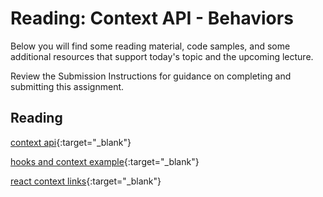 # Reading: Context API - Behaviors

Below you will find some reading material, code samples, and some additional resources that support today's topic and the upcoming lecture.

Review the Submission Instructions for guidance on completing and submitting this assignment.

## Reading

[context api](https://reactjs.org/docs/context.html){:target="_blank"}

<!-- Mix it up! Create the questions with pointed answers, fill in the blank, or opinion/open ended -->

[hooks and context example](https://medium.com/swlh/snackbars-in-react-an-exercise-in-hooks-and-context-299b43fd2a2b){:target="_blank"}

<!-- Mix it up! Create the questions with pointed answers, fill in the blank, or opinion/open ended -->

[react context links](https://github.com/diegohaz/awesome-react-context){:target="_blank"}

<!-- Mix it up! Create the questions with pointed answers, fill in the blank, or opinion/open ended -->
